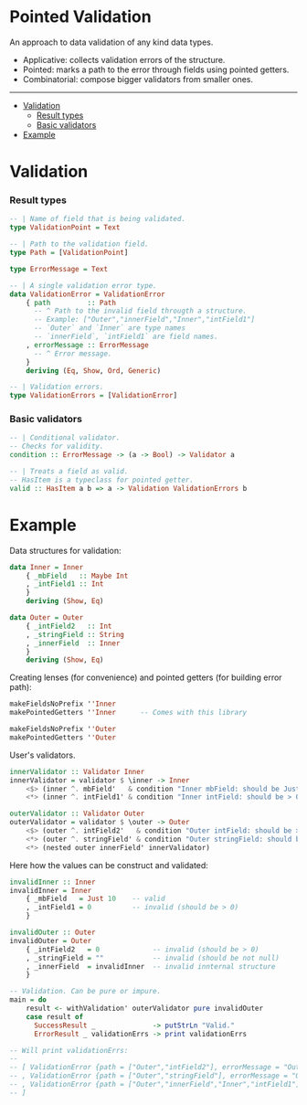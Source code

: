 # Pointed Validation

An approach to data validation of any kind data types.
- Applicative: collects validation errors of the structure.
- Pointed: marks a path to the error through fields using pointed getters.
- Combinatorial: compose bigger validators from smaller ones.

---

- [Validation](#Validation)
  - [Result types](#Result-types)
  - [Basic validators](#Basic-validators)
- [Example](#Example)

# Validation

### Result types

```haskell
-- | Name of field that is being validated.
type ValidationPoint = Text

-- | Path to the validation field.
type Path = [ValidationPoint]

type ErrorMessage = Text

-- | A single validation error type.
data ValidationError = ValidationError
    { path         :: Path
      -- ^ Path to the invalid field througth a structure.
      -- Example: ["Outer","innerField","Inner","intField1"]
      -- `Outer` and `Inner` are type names
      -- `innerField`, `intField1` are field names.
    , errorMessage :: ErrorMessage
      -- ^ Error message.
    }
    deriving (Eq, Show, Ord, Generic)

-- | Validation errors.
type ValidationErrors = [ValidationError]
```

### Basic validators

```haskell
-- | Conditional validator.
-- Checks for validity.
condition :: ErrorMessage -> (a -> Bool) -> Validator a

-- | Treats a field as valid.
-- HasItem is a typeclass for pointed getter.
valid :: HasItem a b => a -> Validation ValidationErrors b
```

# Example

Data structures for validation:

```haskell
data Inner = Inner
    { _mbField   :: Maybe Int
    , _intField1 :: Int
    }
    deriving (Show, Eq)

data Outer = Outer
    { _intField2   :: Int
    , _stringField :: String
    , _innerField  :: Inner
    }
    deriving (Show, Eq)
```

Creating lenses (for convenience) and pointed getters (for building error path):

```haskell
makeFieldsNoPrefix ''Inner
makePointedGetters ''Inner      -- Comes with this library

makeFieldsNoPrefix ''Outer
makePointedGetters ''Outer
```

User's validators.

```haskell
innerValidator :: Validator Inner
innerValidator = validator $ \inner -> Inner
    <$> (inner ^. mbField'   & condition "Inner mbField: should be Just a" isJust)
    <*> (inner ^. intField1' & condition "Inner intField: should be > 0" (> 0))

outerValidator :: Validator Outer
outerValidator = validator $ \outer -> Outer
    <$> (outer ^. intField2'   & condition "Outer intField: should be > 0" (> 0))
    <*> (outer ^. stringField' & condition "Outer stringField: should be not empty" (not . null))
    <*> (nested outer innerField' innerValidator)
```

Here how the values can be construct and validated:

```haskell
invalidInner :: Inner
invalidInner = Inner
    { _mbField   = Just 10    -- valid
    , _intField1 = 0          -- invalid (should be > 0)
    }

invalidOuter :: Outer
invalidOuter = Outer
    { _intField2   = 0             -- invalid (should be > 0)
    , _stringField = ""            -- invalid (should be not null)
    , _innerField  = invalidInner  -- invalid innternal structure
    }

-- Validation. Can be pure or impure.
main = do
    result <- withValidation' outerValidator pure invalidOuter
    case result of
      SuccessResult _              -> putStrLn "Valid."
      ErrorResult _ validationErrs -> print validationErrs

-- Will print validationErrs:
--
-- [ ValidationError {path = ["Outer","intField2"], errorMessage = "Outer intField: should be > 0"}
-- , ValidationError {path = ["Outer","stringField"], errorMessage = "Outer stringField: should be not empty"}
-- , ValidationError {path = ["Outer","innerField","Inner","intField1"], errorMessage = "Inner intField: should be > 0"}
-- ]
```
